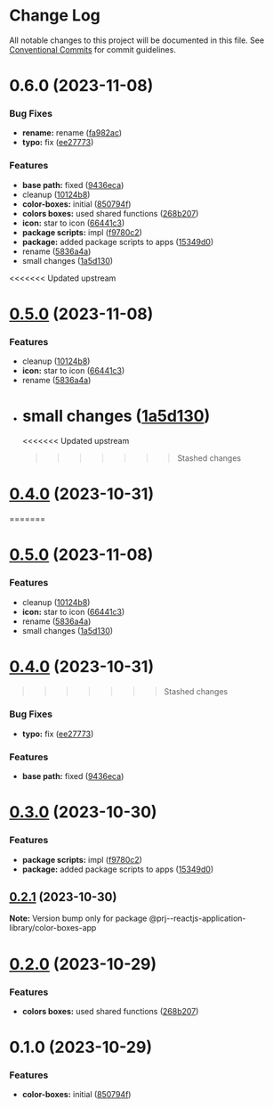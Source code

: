 # Change Log

All notable changes to this project will be documented in this file.
See [Conventional Commits](https://conventionalcommits.org) for commit guidelines.

# 0.6.0 (2023-11-08)

### Bug Fixes

-   **rename:** rename ([fa982ac](https://github.com/paulAlexSerban/prj--reactjs-application-library/commit/fa982ac05c386e2f9563611d754b73bc08b54894))
-   **typo:** fix ([ee27773](https://github.com/paulAlexSerban/prj--reactjs-application-library/commit/ee27773d297f6e7b332133693b4ea252f3fbeeff))

### Features

-   **base path:** fixed ([9436eca](https://github.com/paulAlexSerban/prj--reactjs-application-library/commit/9436ecafd5addb266153737a53f95922733b9a63))
-   cleanup ([10124b8](https://github.com/paulAlexSerban/prj--reactjs-application-library/commit/10124b85d9260ac3c1f12243dfd224e15f2ff101))
-   **color-boxes:** initial ([850794f](https://github.com/paulAlexSerban/prj--reactjs-application-library/commit/850794f60ef180d0d9f12935ee68ea06b8f1356c))
-   **colors boxes:** used shared functions ([268b207](https://github.com/paulAlexSerban/prj--reactjs-application-library/commit/268b2070e63daf3edfe30418dff6a7964921607e))
-   **icon:** star to icon ([66441c3](https://github.com/paulAlexSerban/prj--reactjs-application-library/commit/66441c346c41da6de5139894558be64060a0206c))
-   **package scripts:** impl ([f9780c2](https://github.com/paulAlexSerban/prj--reactjs-application-library/commit/f9780c2896d185c8adf83f5af0782939e799b430))
-   **package:** added package scripts to apps ([15349d0](https://github.com/paulAlexSerban/prj--reactjs-application-library/commit/15349d0e3d3eac4222a99a42b28d4d67b764557f))
-   rename ([5836a4a](https://github.com/paulAlexSerban/prj--reactjs-application-library/commit/5836a4a438310a321ee9024971f3d58e9d2bb23c))
-   small changes ([1a5d130](https://github.com/paulAlexSerban/prj--reactjs-application-library/commit/1a5d13041cf20d26020764e5df258eec0a23dc3f))

<<<<<<< Updated upstream

# [0.5.0](https://github.com/paulAlexSerban/prj--reactjs-component-lib/compare/@prj--reactjs-component-lib/color-boxes-app@0.4.0...@prj--reactjs-component-lib/color-boxes-app@0.5.0) (2023-11-08)

### Features

-   cleanup ([10124b8](https://github.com/paulAlexSerban/prj--reactjs-component-lib/commit/10124b85d9260ac3c1f12243dfd224e15f2ff101))
-   **icon:** star to icon ([66441c3](https://github.com/paulAlexSerban/prj--reactjs-component-lib/commit/66441c346c41da6de5139894558be64060a0206c))
-   rename ([5836a4a](https://github.com/paulAlexSerban/prj--reactjs-component-lib/commit/5836a4a438310a321ee9024971f3d58e9d2bb23c))
-   # small changes ([1a5d130](https://github.com/paulAlexSerban/prj--reactjs-component-lib/commit/1a5d13041cf20d26020764e5df258eec0a23dc3f))
    <<<<<<< Updated upstream
    > > > > > > > Stashed changes

# [0.4.0](https://github.com/paulAlexSerban/prj--reactjs-component-lib/compare/@prj--reactjs-component-lib/color-boxes-app@0.3.0...@prj--reactjs-component-lib/color-boxes-app@0.4.0) (2023-10-31)

=======

# [0.5.0](https://github.com/paulAlexSerban/prj--reactjs-application-library/compare/@prj--reactjs-application-library/color-boxes-app@0.4.0...@prj--reactjs-application-library/color-boxes-app@0.5.0) (2023-11-08)

### Features

-   cleanup ([10124b8](https://github.com/paulAlexSerban/prj--reactjs-application-library/commit/10124b85d9260ac3c1f12243dfd224e15f2ff101))
-   **icon:** star to icon ([66441c3](https://github.com/paulAlexSerban/prj--reactjs-application-library/commit/66441c346c41da6de5139894558be64060a0206c))
-   rename ([5836a4a](https://github.com/paulAlexSerban/prj--reactjs-application-library/commit/5836a4a438310a321ee9024971f3d58e9d2bb23c))
-   small changes ([1a5d130](https://github.com/paulAlexSerban/prj--reactjs-application-library/commit/1a5d13041cf20d26020764e5df258eec0a23dc3f))

# [0.4.0](https://github.com/paulAlexSerban/prj--reactjs-application-library/compare/@prj--reactjs-application-library/color-boxes-app@0.3.0...@prj--reactjs-application-library/color-boxes-app@0.4.0) (2023-10-31)

> > > > > > > Stashed changes

### Bug Fixes

-   **typo:** fix ([ee27773](https://github.com/paulAlexSerban/prj--reactjs-application-library/commit/ee27773d297f6e7b332133693b4ea252f3fbeeff))

### Features

-   **base path:** fixed ([9436eca](https://github.com/paulAlexSerban/prj--reactjs-application-library/commit/9436ecafd5addb266153737a53f95922733b9a63))

# [0.3.0](https://github.com/paulAlexSerban/prj--reactjs-application-library/compare/@prj--reactjs-application-library/color-boxes-app@0.2.1...@prj--reactjs-application-library/color-boxes-app@0.3.0) (2023-10-30)

### Features

-   **package scripts:** impl ([f9780c2](https://github.com/paulAlexSerban/prj--reactjs-application-library/commit/f9780c2896d185c8adf83f5af0782939e799b430))
-   **package:** added package scripts to apps ([15349d0](https://github.com/paulAlexSerban/prj--reactjs-application-library/commit/15349d0e3d3eac4222a99a42b28d4d67b764557f))

## [0.2.1](https://github.com/paulAlexSerban/prj--reactjs-application-library/compare/@prj--reactjs-application-library/color-boxes-app@0.2.0...@prj--reactjs-application-library/color-boxes-app@0.2.1) (2023-10-30)

**Note:** Version bump only for package @prj--reactjs-application-library/color-boxes-app

# [0.2.0](https://github.com/paulAlexSerban/prj--reactjs-application-library/compare/@prj--reactjs-application-library/color-boxes-app@0.1.0...@prj--reactjs-application-library/color-boxes-app@0.2.0) (2023-10-29)

### Features

-   **colors boxes:** used shared functions ([268b207](https://github.com/paulAlexSerban/prj--reactjs-application-library/commit/268b2070e63daf3edfe30418dff6a7964921607e))

# 0.1.0 (2023-10-29)

### Features

-   **color-boxes:** initial ([850794f](https://github.com/paulAlexSerban/prj--reactjs-application-library/commit/850794f60ef180d0d9f12935ee68ea06b8f1356c))
